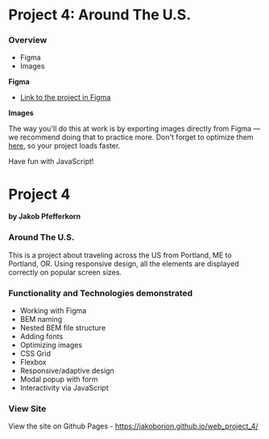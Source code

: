 # Project 4: Around The U.S.

### Overview

* Figma
* Images

**Figma**

* [Link to the project in Figma](https://www.figma.com/file/mUgu8OSHWE0M6p6vfwmdu9/Sprint-4-Around-The-U.S.-desktop-mobile?node-id=0%3A1)

**Images**

The way you'll do this at work is by exporting images directly from Figma — we recommend doing that to practice more. Don't forget to optimize them [here](https://tinypng.com/), so your project loads faster. 

Have fun with JavaScript!

# Project 4

**by Jakob Pfefferkorn**

### Around The U.S.

This is a project about traveling across the US from Portland, ME to Portland, OR. Using responsive design, all the elements are displayed correctly on popular screen sizes. 

### Functionality and Technologies demonstrated

* Working with Figma
* BEM naming
* Nested BEM file structure
* Adding fonts
* Optimizing images
* CSS Grid
* Flexbox
* Responsive/adaptive design
* Modal popup with form
* Interactivity via JavaScript

### View Site

View the site on Github Pages - https://jakoborion.github.io/web_project_4/
